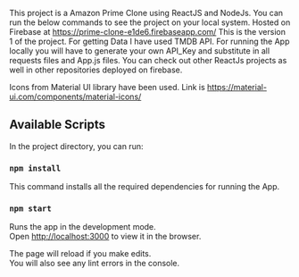 This project is a Amazon Prime Clone using ReactJS and NodeJs. You can run the below commands to see the project on your local system. 
Hosted on Firebase at https://prime-clone-e1de6.firebaseapp.com/
This is the version 1 of the project.
For getting Data I have used TMDB API. For running the App locally you will have to generate your own API_Key and substitute in all requests files and App.js files.
You can check out other ReactJs projects as well in other repositories deployed on firebase.

Icons from Material UI library have been used. Link is https://material-ui.com/components/material-icons/

## Available Scripts

In the project directory, you can run:

### `npm install`

This command installs all the required dependencies for running the App.

### `npm start`

Runs the app in the development mode.<br />
Open [http://localhost:3000](http://localhost:3000) to view it in the browser.

The page will reload if you make edits.<br />
You will also see any lint errors in the console.

